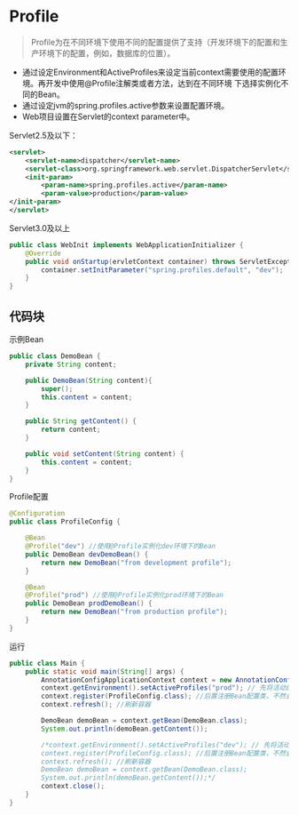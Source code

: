 # Profile
>Profile为在不同环境下使用不同的配置提供了支持（开发环境下的配置和生产环境下的配置，例如，数据库的位置）。

- 通过设定Environment和ActiveProfiles来设定当前context需要使用的配置环境。再开发中使用@Profile注解类或者方法，达到在不同环境
下选择实例化不同的Bean。
- 通过设定jvm的spring.profiles.active参数来设置配置环境。
- Web项目设置在Servlet的context parameter中。

Servlet2.5及以下：
```xml
<servlet>
    <servlet-name>dispatcher</servlet-name>
    <servlet-class>org.springframework.web.servlet.DispatcherServlet</servlet-class>
    <init-param>
        <param-name>spring.profiles.active</param-name>
        <param-value>production</param-value>
</init-param>
</servlet>
```
Servlet3.0及以上
```java
public class WebInit implements WebApplicationInitializer {
    @Override
    public void onStartup(ervletContext container) throws ServletException {
        container.setInitParameter("spring.profiles.default", "dev");
    }
}
```
## 代码块
示例Bean
```java
public class DemoBean {
    private String content;

    public DemoBean(String content){
        super();
        this.content = content;
    }

    public String getContent() {
        return content;
    }

    public void setContent(String content) {
        this.content = content;
    }
}
```
Profile配置
```java
@Configuration
public class ProfileConfig {

    @Bean
    @Profile("dev") //使用@Profile实例化dev环境下的Bean
    public DemoBean devDemoBean() {
        return new DemoBean("from development profile");
    }

    @Bean
    @Profile("prod") //使用@Profile实例化prod环境下的Bean
    public DemoBean prodDemoBean() {
        return new DemoBean("from production profile");
    }
}
```
运行
```java
public class Main {
    public static void main(String[] args) {
        AnnotationConfigApplicationContext context = new AnnotationConfigApplicationContext();
        context.getEnvironment().setActiveProfiles("prod"); // 先将活动的Profile设置为prod
        context.register(ProfileConfig.class); //后置注册Bean配置类，不然会报Bean未定义的错误
        context.refresh(); //刷新容器

        DemoBean demoBean = context.getBean(DemoBean.class);
        System.out.println(demoBean.getContent());

        /*context.getEnvironment().setActiveProfiles("dev"); // 先将活动的Profile设置为dev
        context.register(ProfileConfig.class); //后置注册Bean配置类，不然会报Bean未定义的错误
        context.refresh(); //刷新容器
        DemoBean demoBean = context.getBean(DemoBean.class);
        System.out.println(demoBean.getContent());*/
        context.close();
    }
}
```